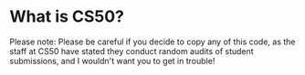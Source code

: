 # What is CS50? 

Please note: Please be careful if you decide to copy any of this code, as the staff at CS50 have stated they conduct
random audits of student submissions, and I wouldn't want you to get in trouble! 
